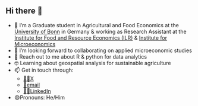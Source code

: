 ## Hi there 👋

- 🔭 I’m a Graduate student in Agricultural and Food Economics at the [University of Bonn](https://www.uni-bonn.de/en) in Germany & working as Research Assistant at the [Institute for Food and Resource Economics (ILR)](https://www.ilr1.uni-bonn.de/en) & [Institute for Microeconomics](https://www.econ.uni-bonn.de/micro/en)
- 👯 I’m looking forward to collaborating on applied microeconomic studies
- 💬 Reach out to me about R & python for data analytics
- 🤓 Learning about geospatial analysis for sustainable agriculture
- 📫 Get in touch through:
    - [🐱‍💻X](https://x.com/EmmanuelTolani)
    - [📩email](emmanueltolani@gmail.com)
    - [👩‍💻LinkedIn](https://www.linkedin.com/in/emmanuel-tolani-8037456b/)
- 😄Pronouns: He/Him
